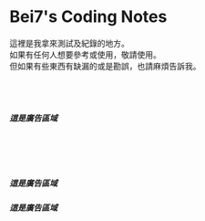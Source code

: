 # Bei7's Coding Notes

這裡是我拿來測試及紀錄的地方。</br>
如果有任何人想要參考或使用，敬請使用。</br>
但如果有些東西有缺漏的或是勘誤，也請麻煩告訴我。</br>
</br>
</br>
</br>
##### 這是廣告區域
<div class="ad-container" id="ad-top">
    <ins class="adsbygoogle"
         style="display:block"
         data-ad-client="ca-pub-5206602620644694"
         data-ad-slot="9727123268"
         data-ad-format="auto"
         data-full-width-responsive="true"></ins>
</div>

</br>
</br>
</br>

##### 這是廣告區域
<div class="ad-container" id="ad-middle">
    <ins class="adsbygoogle"
         style="display:block"
         data-ad-client="ca-pub-5206602620644694"
         data-ad-slot="9727123268"
         data-ad-format="auto"
         data-full-width-responsive="true"></ins>
</div>


##### 這是廣告區域
<div class="ad-container" id="ad-bottom">
    <ins class="adsbygoogle"
         style="display:block"
         data-ad-client="ca-pub-5206602620644694"
         data-ad-slot="9727123268"
         data-ad-format="auto"
         data-full-width-responsive="true"></ins>
</div>

<script>
    // 初始化所有廣告
    (adsbygoogle = window.adsbygoogle || []).push({});
</script>